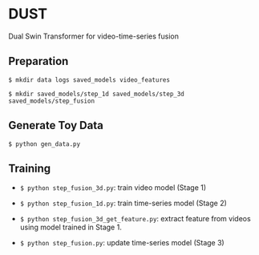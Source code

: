 # DUST
Dual Swin Transformer for video-time-series fusion


## Preparation

`$ mkdir data logs saved_models video_features`

`$ mkdir saved_models/step_1d saved_models/step_3d saved_models/step_fusion`


## Generate Toy Data

`$ python gen_data.py`


## Training

- `$ python step_fusion_3d.py`: train video model (Stage 1)

- `$ python step_fusion_1d.py`: train time-series model (Stage 2)

- `$ python step_fusion_3d_get_feature.py`: extract feature from videos using model trained in Stage 1.

- `$ python step_fusion.py`: update time-series model (Stage 3)